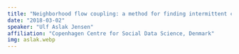 ```yaml
---
title: "Neighborhood flow coupling: a method for finding intermittent communities in temporal networks"
date: "2018-03-02"
speaker: "Ulf Aslak Jensen"
affiliation: "Copenhagen Centre for Social Data Science, Denmark"
img: aslak.webp
---
```

